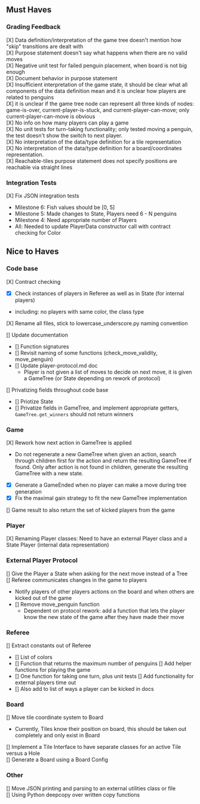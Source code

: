 ## Must Haves
### Grading Feedback
[X] Data definition/interpretation of the game tree doesn't mention how "skip" transitions are dealt with  
[X] Purpose statement doesn't say what happens when there are no valid moves  
[X] Negative unit test for failed penguin placement, when board is not big enough  
[X] Document behavior in purpose statement  
[X] Insufficient interpretation of the game state, it should be clear what all components of the data definition mean and it is unclear how players are related to penguins  
[X] it is unclear if the game tree node can represent all three kinds of nodes: game-is-over, current-player-is-stuck, and current-player-can-move; only current-player-can-move is obvious  
[X] No info on how many players can play a game  
[X] No unit tests for turn-taking functionality; only tested moving a penguin, the test doesn't show the switch to next player.  
[X] No interpretation of the data/type definition for a tile representation  
[X] No interpretation of the data/type definition for a board/coordinates representation.  
[X] Reachable-tiles purpose statement does not specify positions are reachable via straight lines  

### Integration Tests
[X] Fix JSON integration tests  
- Milestone 6: Fish values should be [0, 5]
- Milestone 5: Made changes to State, Players need 6 - N penguins
- Milestone 4: Need appropriate number of Players
- All: Needed to update PlayerData constructor call with contract checking for Color


## Nice to Haves
### Code base
[X] Contract checking  
- [X] Check instances of players in Referee as well as in State (for internal players)
- including: no players with same color, the class type

[X] Rename all files, stick to lowercase_underscore.py naming convention  

[] Update documentation  
- [] Function signatures
- [] Revisit naming of some functions (check_move_validity, move_penguin)
- [] Update player-protocol.md doc
    - Player is not given a list of moves to decide on next move, it is given a GameTree (or State depending on rework of protocol)

[] Privatizing fields throughout code base
- [] Priotize State
- [] Privatize fields in GameTree, and implement appropriate getters, `GameTree.get_winners` should not return winners  

### Game
[X] Rework how next action in GameTree is applied
- Do not regenerate a new GameTree when given an action, search through children first for the action and return the resulting GameTree if found. Only after action is not found in children, generate the resulting GameTree with a new state.
- [X] Generate a GameEnded when no player can make a move during tree generation
- [X] Fix the maximal gain strategy to fit the new GameTree implementation

[] Game result to also return the set of kicked players from the game

### Player
[X] Renaming Player classes: Need to have an external Player class and a State Player (internal data representation)
### External Player Protocol
[] Give the Player a State when asking for the next move instead of a Tree  
[] Referee communicates changes in the game to players  
- Notify players of other players actions on the board and when others are kicked out of the game
- [] Remove move_penguin function
    - Dependent on protocol rework: add a function that lets the player know the new state of the game after they have made their move 


### Referee
[] Extract constants out of Referee
- [] List of colors
- [] Function that returns the maximum number of penguins
[] Add helper functions for playing the game
- [] One function for taking one turn, plus unit tests
[] Add functionality for external players time out
- [] Also add to list of ways a player can be kicked in docs
### Board
[] Move tile coordinate system to Board  
- Currently, Tiles know their position on board, this should be taken out completely and only exist in Board  

[] Implement a Tile Interface to have separate classes for an active Tile versus a Hole  
[] Generate a Board using a Board Config  


### Other
[] Move JSON printing and parsing to an external utilities class or file  
[] Using Python deepcopy over written copy functions  

